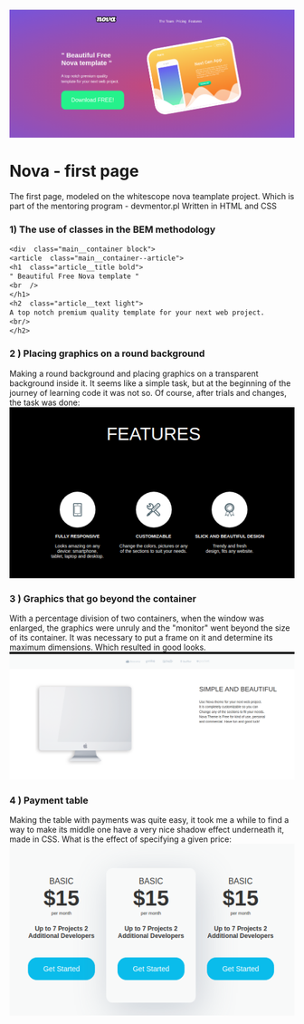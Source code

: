 ![Home page nova](./assets/nova_main.png)

# Nova - first page


The first page, modeled on the whitescope nova teamplate project.
Which is part of the mentoring program - devmentor.pl
Written in HTML and CSS

 ### 1) The use of classes in the BEM methodology
```
<div  class="main__container block">
<article  class="main__container--article">
<h1  class="article__title bold">
" Beautiful Free Nova template "
<br  />
</h1>
<h2  class="article__text light">
A top notch premium quality template for your next web project.
<br/>
</h2>
```

### 2 ) Placing graphics on a round background
Making a round background and placing graphics on a transparent background inside it. It seems like a simple task, but at the beginning of the journey of learning code it was not so.
Of course, after trials and changes, the task was done:
![round background](./assets/features.png)

### 3 ) Graphics that go beyond the container
With a percentage division of two containers, when the window was enlarged, the graphics were unruly and the "monitor" went beyond the size of its container. It was necessary to put a frame on it and determine its maximum dimensions. Which resulted in good looks.
![monitor](./assets/monitor.png)

### 4 ) Payment table
Making the table with payments was quite easy, it took me a while to find a way to make its middle one have a very nice shadow effect underneath it, made in CSS. What is the effect of specifying a given price:
![payment table](./assets/pay.png)
 

